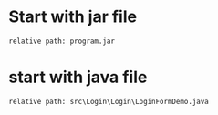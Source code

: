 # Start with jar file 
    relative path: program.jar
# start with java file
    relative path: src\Login\Login\LoginFormDemo.java
